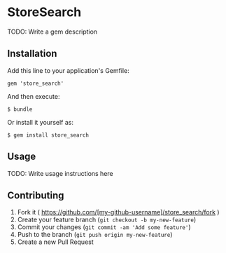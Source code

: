 # StoreSearch

TODO: Write a gem description

## Installation

Add this line to your application's Gemfile:

    gem 'store_search'

And then execute:

    $ bundle

Or install it yourself as:

    $ gem install store_search

## Usage

TODO: Write usage instructions here

## Contributing

1. Fork it ( https://github.com/[my-github-username]/store_search/fork )
2. Create your feature branch (`git checkout -b my-new-feature`)
3. Commit your changes (`git commit -am 'Add some feature'`)
4. Push to the branch (`git push origin my-new-feature`)
5. Create a new Pull Request
